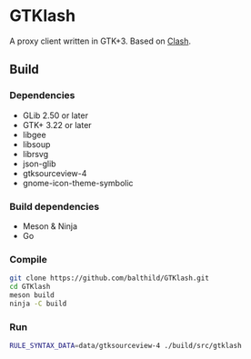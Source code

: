 # GTKlash

A proxy client written in GTK+3. Based on [Clash](https://github.com/Dreamacro/clash).

## Build

### Dependencies

- GLib 2.50 or later
- GTK+ 3.22 or later
- libgee
- libsoup
- librsvg
- json-glib
- gtksourceview-4
- gnome-icon-theme-symbolic

### Build dependencies

- Meson & Ninja
- Go

### Compile

```bash
git clone https://github.com/balthild/GTKlash.git
cd GTKlash
meson build
ninja -C build
```

### Run

```bash
RULE_SYNTAX_DATA=data/gtksourceview-4 ./build/src/gtklash
```
